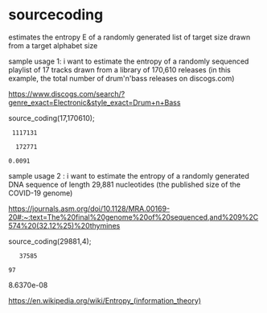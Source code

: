 # sourcecoding
estimates the entropy E of a randomly generated list of target size drawn from a target alphabet size

sample usage 1: i want to estimate the entropy of a randomly sequenced playlist of 17 tracks drawn from a library of 170,610 releases (in this example, the total number of drum'n'bass releases on discogs.com)

https://www.discogs.com/search/?genre_exact=Electronic&style_exact=Drum+n+Bass

source_coding(17,170610);

     1117131

      172771

    0.0091
    
sample usage 2 : i want to estimate the entropy of a randomly generated DNA sequence of length 29,881 nucleotides (the published size of the COVID-19 genome)

https://journals.asm.org/doi/10.1128/MRA.00169-20#:~:text=The%20final%20genome%20of%20sequenced,and%209%2C574%20(32.12%25)%20thymines

source_coding(29881,4);

       37585

    97

   8.6370e-08


https://en.wikipedia.org/wiki/Entropy_(information_theory)

